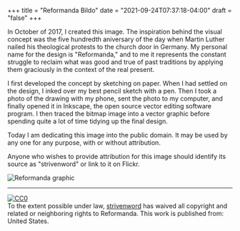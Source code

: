 +++
title = "Reformanda Bildo"
date = "2021-09-24T07:37:18-04:00"
draft = "false"
+++

In October of 2017, I created this image. The inspiration behind the visual concept was the five hundredth aniversary of the day when Martin Luther nailed his theological protests to the church door in Germany. My personal name for the design is "Reformanda," and to me it represents the constant struggle to reclaim what was good and true of past traditions by applying them graciously in the context of the real present.

I first developed the concept by sketching on paper. When I had settled on the design, I inked over my best pencil sketch with a pen. Then I took a photo of the drawing with my phone, sent the photo to my computer, and finally opened it in Inkscape, the open source vector editing software program. I then traced the bitmap image into a vector graphic before spending quite a lot of time tidying up the final design.

Today I am dedicating this image into the public domain. It may be used by any one for any purpose, with or without attribution.

Anyone who wishes to provide attribution for this image should identify its source as "strivenword" or link to it on Flickr.

<!--more-->

![Reformanda graphic](/post-images/common/reformanda.png)

---

<p xmlns:dct="http://purl.org/dc/terms/" xmlns:vcard="http://www.w3.org/2001/vcard-rdf/3.0#">
  <a rel="license"
     href="http://creativecommons.org/publicdomain/zero/1.0/">
    <img src="https://licensebuttons.net/p/zero/1.0/88x31.png" style="border-style: none;" alt="CC0" />
  </a>
  <br />
  To the extent possible under law,
  <a rel="dct:publisher"
     href="https://strivenword.com/">
    <span property="dct:title">strivenword</span></a>
  has waived all copyright and related or neighboring rights to
  <span property="dct:title">Reformanda</span>.
This work is published from:
<span property="vcard:Country" datatype="dct:ISO3166"
      content="US" about="https://strivenword.com/">
  United States</span>.
</p>